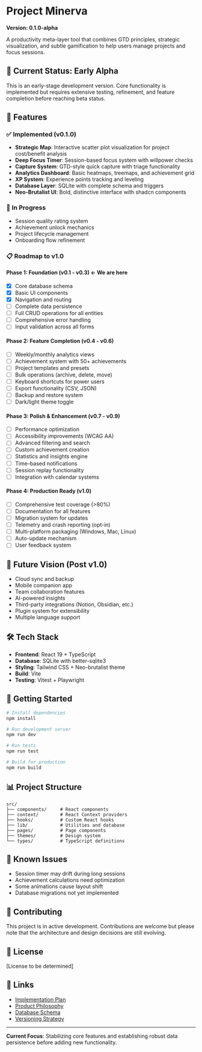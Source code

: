 # Project Minerva

**Version: 0.1.0-alpha**

A productivity meta-layer tool that combines GTD principles, strategic visualization, and subtle gamification to help users manage projects and focus sessions.

## 🎯 Current Status: Early Alpha

This is an early-stage development version. Core functionality is implemented but requires extensive testing, refinement, and feature completion before reaching beta status.

## 🚀 Features

### ✅ Implemented (v0.1.0)
- **Strategic Map**: Interactive scatter plot visualization for project cost/benefit analysis
- **Deep Focus Timer**: Session-based focus system with willpower checks
- **Capture System**: GTD-style quick capture with triage functionality
- **Analytics Dashboard**: Basic heatmaps, treemaps, and achievement grid
- **XP System**: Experience points tracking and leveling
- **Database Layer**: SQLite with complete schema and triggers
- **Neo-Brutalist UI**: Bold, distinctive interface with shadcn components

### 🚧 In Progress
- Session quality rating system
- Achievement unlock mechanics
- Project lifecycle management
- Onboarding flow refinement

### 📋 Roadmap to v1.0

#### Phase 1: Foundation (v0.1 - v0.3) **← We are here**
- [x] Core database schema
- [x] Basic UI components
- [x] Navigation and routing
- [ ] Complete data persistence
- [ ] Full CRUD operations for all entities
- [ ] Comprehensive error handling
- [ ] Input validation across all forms

#### Phase 2: Feature Completion (v0.4 - v0.6)
- [ ] Weekly/monthly analytics views
- [ ] Achievement system with 50+ achievements
- [ ] Project templates and presets
- [ ] Bulk operations (archive, delete, move)
- [ ] Keyboard shortcuts for power users
- [ ] Export functionality (CSV, JSON)
- [ ] Backup and restore system
- [ ] Dark/light theme toggle

#### Phase 3: Polish & Enhancement (v0.7 - v0.9)
- [ ] Performance optimization
- [ ] Accessibility improvements (WCAG AA)
- [ ] Advanced filtering and search
- [ ] Custom achievement creation
- [ ] Statistics and insights engine
- [ ] Time-based notifications
- [ ] Session replay functionality
- [ ] Integration with calendar systems

#### Phase 4: Production Ready (v1.0)
- [ ] Comprehensive test coverage (>80%)
- [ ] Documentation for all features
- [ ] Migration system for updates
- [ ] Telemetry and crash reporting (opt-in)
- [ ] Multi-platform packaging (Windows, Mac, Linux)
- [ ] Auto-update mechanism
- [ ] User feedback system

## 🔮 Future Vision (Post v1.0)
- Cloud sync and backup
- Mobile companion app
- Team collaboration features
- AI-powered insights
- Third-party integrations (Notion, Obsidian, etc.)
- Plugin system for extensibility
- Multiple language support

## 🛠️ Tech Stack
- **Frontend**: React 19 + TypeScript
- **Database**: SQLite with better-sqlite3
- **Styling**: Tailwind CSS + Neo-brutalist theme
- **Build**: Vite
- **Testing**: Vitest + Playwright

## 🏃 Getting Started

```bash
# Install dependencies
npm install

# Run development server
npm run dev

# Run tests
npm run test

# Build for production
npm run build
```

## 📊 Project Structure
```
src/
├── components/     # React components
├── context/        # React Context providers
├── hooks/          # Custom React hooks
├── lib/            # Utilities and database
├── pages/          # Page components
├── themes/         # Design system
└── types/          # TypeScript definitions
```

## 🐛 Known Issues
- Session timer may drift during long sessions
- Achievement calculations need optimization
- Some animations cause layout shift
- Database migrations not yet implemented

## 🤝 Contributing
This project is in active development. Contributions are welcome but please note that the architecture and design decisions are still evolving.

## 📝 License
[License to be determined]

## 🔗 Links
- [Implementation Plan](docs/implementation-plan.md)
- [Product Philosophy](docs/product-philosophy.md)
- [Database Schema](docs/schema-complete.sql)
- [Versioning Strategy](docs/versioning-strategy.md)

---

**Current Focus**: Stabilizing core features and establishing robust data persistence before adding new functionality.